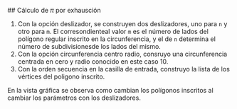 ## Cálculo de $\pi$ por exhausción

1. Con la opción deslizador, se construyen dos deslizadores, uno para `n` y otro para `m`. El corresondienteal valor `m` es el número de lados del polígono regular inscrito en la circunferencia, y el de `n` determina el número de subdivisionesde los lados del mismo.
2. Con la opción circunferencia centro radio, consruyo una circunferencia centrada en cero y radio conocido en este caso 10.
3. Con la orden secuencia en la casilla de entrada, construyo la lista de los vértices del poligono inscrito.

En la vista gráfica se observa como cambian los polígonos inscritos al cambiar los parámetros con los deslizadores.

